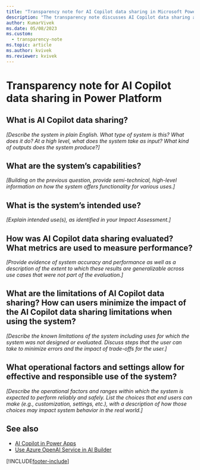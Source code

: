 ```yaml
---
title: "Transparency note for AI Copilot data sharing in Microsoft Power Platform"
description: "The transparency note discusses AI Copilot data sharing and the key considerations for making use of the feature responsibly."
author: KumarVivek 
ms.date: 05/08/2023
ms.custom: 
  - transparency-note
ms.topic: article
ms.author: kvivek
ms.reviewer: kvivek
---
```


# Transparency note for AI Copilot data sharing in Power Platform

## What is AI Copilot data sharing?

*[Describe the system in plain English. What type of system is this? What does it do? At a high level, what does the system take as input? What kind of outputs does the system produce?]*

## What are the system’s capabilities?

*[Building on the previous question, provide semi-technical, high-level information on how the system offers functionality for various uses.]*

## What is the system’s intended use?

*[Explain intended use(s), as identified in your Impact Assessment.]*

## How was AI Copilot data sharing evaluated? What metrics are used to measure performance?

*[Provide evidence of system accuracy and performance as well as a description of the extent to which these results are generalizable across use cases that were not part of the evaluation.]*

## What are the limitations of AI Copilot data sharing? How can users minimize the impact of the AI Copilot data sharing limitations when using the system?

*[Describe the known limitations of the system including uses for which the system was not designed or evaluated. Discuss steps that the user can take to minimize errors and the impact of trade-offs for the user.]*

## What operational factors and settings allow for effective and responsible use of the system?

*[Describe the operational factors and ranges within which the system is expected to perform reliably and safely. List the choices that end users can make (e.g., customization, settings, etc.), with a description of how those choices may impact system behavior in the real world.]*

## See also

- [AI Copilot in Power Apps](/power-apps/maker/canvas-apps/ai-overview)
- [Use Azure OpenAI Service in AI Builder](/ai-builder/prebuilt-azure-openai)

[!INCLUDE[footer-include](../includes/footer-banner.md)]
